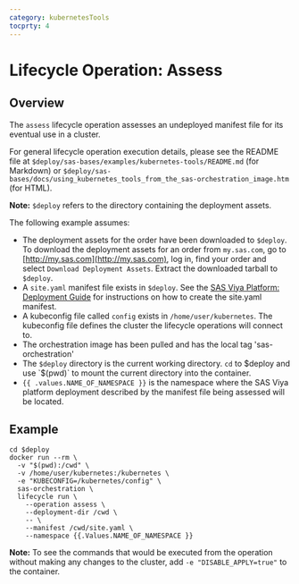 ```yaml
---
category: kubernetesTools
tocprty: 4
---
```


# Lifecycle Operation: Assess

## Overview

The `assess` lifecycle operation assesses an undeployed manifest file for its eventual use in a cluster.

For general lifecycle operation execution details, please see the README file at
`$deploy/sas-bases/examples/kubernetes-tools/README.md` (for Markdown) or
`$deploy/sas-bases/docs/using_kubernetes_tools_from_the_sas-orchestration_image.htm` (for HTML).

**Note:** `$deploy` refers to the directory containing the deployment assets.

The following example assumes:

* The deployment assets for the order have been downloaded to `$deploy`. To download the deployment assets
  for an order from `my.sas.com`, go to [http://my.sas.com](http://my.sas.com), log in, find your order
  and select `Download Deployment Assets`. Extract the downloaded tarball to `$deploy`.
* A `site.yaml` manifest file exists in `$deploy`.
  See the [SAS Viya Platform: Deployment Guide](http://documentation.sas.com/?cdcId=itopscdc&cdcVersion=default&docsetId=dplyml0phy0dkr&docsetTarget=titlepage.htm)
  for instructions on how to create the site.yaml manifest.
* A kubeconfig file called `config` exists in `/home/user/kubernetes`. The kubeconfig file defines the cluster
  the lifecycle operations will connect to.
* The orchestration image has been pulled and has the local tag 'sas-orchestration'
* The `$deploy` directory is the current working directory.
  `cd` to $deploy and use `$(pwd)` to mount the current directory into the container.
* `{{ .values.NAME_OF_NAMESPACE }}` is the namespace where the SAS Viya platform deployment described by the manifest file being assessed will be located.

## Example

```
cd $deploy
docker run --rm \
  -v "$(pwd):/cwd" \
  -v /home/user/kubernetes:/kubernetes \
  -e "KUBECONFIG=/kubernetes/config" \
  sas-orchestration \
  lifecycle run \
    --operation assess \
    --deployment-dir /cwd \
    -- \
    --manifest /cwd/site.yaml \
    --namespace {{.Values.NAME_OF_NAMESPACE }}
```

**Note:** To see the commands that would be executed from the operation without
making any changes to the cluster, add `-e "DISABLE_APPLY=true"` to the container.
